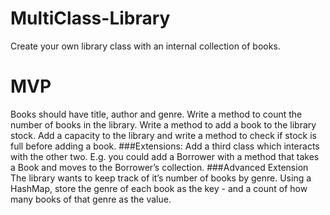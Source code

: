 # MultiClass-Library
Create your own library class with an internal collection of books.

# MVP
Books should have title, author and genre.
Write a method to count the number of books in the library.
Write a method to add a book to the library stock.
Add a capacity to the library and write a method to check if stock is full before adding a book.
###Extensions:
Add a third class which interacts with the other two. E.g. you could add a Borrower with a method that takes a Book and moves to the Borrower’s collection.
###Advanced Extension
The library wants to keep track of it’s number of books by genre. Using a HashMap, store the genre of each book as the key - and a count of how many books of that genre as the value.
